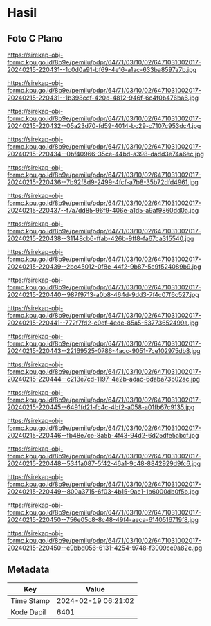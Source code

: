 # Hasil

## Foto C Plano

https://sirekap-obj-formc.kpu.go.id/8b9e/pemilu/pdpr/64/71/03/10/02/6471031002017-20240215-220431--1c0d0a91-bf69-4e16-a1ac-633ba8597a7b.jpg

https://sirekap-obj-formc.kpu.go.id/8b9e/pemilu/pdpr/64/71/03/10/02/6471031002017-20240215-220431--1b398ccf-420d-4812-946f-6c4f0b476ba6.jpg

https://sirekap-obj-formc.kpu.go.id/8b9e/pemilu/pdpr/64/71/03/10/02/6471031002017-20240215-220432--05a23d70-fd59-4014-bc29-c7107c953dc4.jpg

https://sirekap-obj-formc.kpu.go.id/8b9e/pemilu/pdpr/64/71/03/10/02/6471031002017-20240215-220434--0bf40966-35ce-44bd-a398-dadd3e74a6ec.jpg

https://sirekap-obj-formc.kpu.go.id/8b9e/pemilu/pdpr/64/71/03/10/02/6471031002017-20240215-220436--7b92f8d9-2499-4fcf-a7b8-35b72dfd4961.jpg

https://sirekap-obj-formc.kpu.go.id/8b9e/pemilu/pdpr/64/71/03/10/02/6471031002017-20240215-220437--f7a7dd85-96f9-406e-a1d5-a9af9860dd0a.jpg

https://sirekap-obj-formc.kpu.go.id/8b9e/pemilu/pdpr/64/71/03/10/02/6471031002017-20240215-220438--31148cb6-ffab-426b-9ff8-fa67ca315540.jpg

https://sirekap-obj-formc.kpu.go.id/8b9e/pemilu/pdpr/64/71/03/10/02/6471031002017-20240215-220439--2bc45012-0f8e-44f2-9b87-5e9f524089b9.jpg

https://sirekap-obj-formc.kpu.go.id/8b9e/pemilu/pdpr/64/71/03/10/02/6471031002017-20240215-220440--987f9713-a0b8-464d-9dd3-7f4c07f6c527.jpg

https://sirekap-obj-formc.kpu.go.id/8b9e/pemilu/pdpr/64/71/03/10/02/6471031002017-20240215-220441--772f7fd2-c0ef-4ede-85a5-53773652499a.jpg

https://sirekap-obj-formc.kpu.go.id/8b9e/pemilu/pdpr/64/71/03/10/02/6471031002017-20240215-220443--22169525-0786-4acc-9051-7ce102975db8.jpg

https://sirekap-obj-formc.kpu.go.id/8b9e/pemilu/pdpr/64/71/03/10/02/6471031002017-20240215-220444--c213e7cd-1197-4e2b-adac-6daba73b02ac.jpg

https://sirekap-obj-formc.kpu.go.id/8b9e/pemilu/pdpr/64/71/03/10/02/6471031002017-20240215-220445--6491fd21-fc4c-4bf2-a058-a01fb67c9135.jpg

https://sirekap-obj-formc.kpu.go.id/8b9e/pemilu/pdpr/64/71/03/10/02/6471031002017-20240215-220446--fb48e7ce-8a5b-4f43-94d2-6d25dfe5abcf.jpg

https://sirekap-obj-formc.kpu.go.id/8b9e/pemilu/pdpr/64/71/03/10/02/6471031002017-20240215-220448--5341a087-5f42-46a1-9c48-8842929d9fc6.jpg

https://sirekap-obj-formc.kpu.go.id/8b9e/pemilu/pdpr/64/71/03/10/02/6471031002017-20240215-220449--800a3715-6f03-4b15-9ae1-1b6000db0f5b.jpg

https://sirekap-obj-formc.kpu.go.id/8b9e/pemilu/pdpr/64/71/03/10/02/6471031002017-20240215-220450--756e05c8-8c48-49f4-aeca-6140516719f8.jpg

https://sirekap-obj-formc.kpu.go.id/8b9e/pemilu/pdpr/64/71/03/10/02/6471031002017-20240215-220450--e9bbd056-6131-4254-9748-f3009ce9a82c.jpg


## Metadata

| Key        | Value               |
| ---------- | ------------------- |
| Time Stamp | 2024-02-19 06:21:02 |
| Kode Dapil | 6401                |



